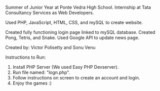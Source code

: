 Summer of Junior Year at Ponte Vedra High School.
Internship at Tata Consultancy Services as Web Developers.

Used PHP, JavaScript, HTML, CSS, and mySQL to create website.

Created fully functioning login page linked to mySQL database.
Created Pong, Tetris, and Snake.
Used Google API to update news page.

Created by: Victor Polisetty and Sonu Venu

Instructions to Run:
1. Install PHP Server (We used Easy PHP Devserver).
2. Run file named: "logn.php".
3. Follow instructions on screen to create an account and login.
4. Enjoy the games :)
